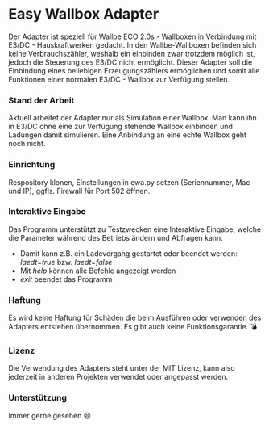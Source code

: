 # Easy Wallbox Adapter

Der Adapter ist speziell für Wallbe ECO 2.0s - Wallboxen in Verbindung mit E3/DC - Hauskraftwerken gedacht. In den Wallbe-Wallboxen befinden sich keine Verbrauchszähler, weshalb ein einbinden zwar trotzdem möglich ist, jedoch die Steuerung des E3/DC nicht ermöglicht. Dieser Adapter soll die Einbindung eines beliebigen Erzeugungszählers ermöglichen und somit alle Funktionen einer normalen E3/DC - Wallbox zur Verfügung stellen.

### Stand der Arbeit

Aktuell arbeitet der Adapter nur als Simulation einer Wallbox. Man kann ihn in E3/DC ohne eine zur Verfügung stehende Wallbox einbinden und Ladungen damit simulieren. Eine Anbindung an eine echte Wallbox geht noch nicht.

### Einrichtung

Respository klonen, EInstellungen in ewa.py setzen (Seriennummer, Mac und IP), ggfls. Firewall für Port 502 öffnen.

### Interaktive Eingabe

Das Programm unterstützt zu Testzwecken eine Interaktive Eingabe, welche die Parameter während des Betriebs ändern und Abfragen kann.
* Damit kann z.B. ein Ladevorgang gestartet oder beendet werden: *laedt=true* bzw. *laedt=false*
* Mit *help* können alle Befehle angezeigt werden
* *exit* beendet das Programm

### Haftung

Es wird keine Haftung für Schäden die beim Ausführen oder verwenden des Adapters entstehen übernommen. Es gibt auch keine Funktionsgarantie.
:bomb: 

### Lizenz

Die Verwendung des Adapters steht unter der MIT Lizenz, kann also jederzeit in anderen Projekten verwendet oder angepasst werden.

### Unterstützung

Immer gerne gesehen :smile: 